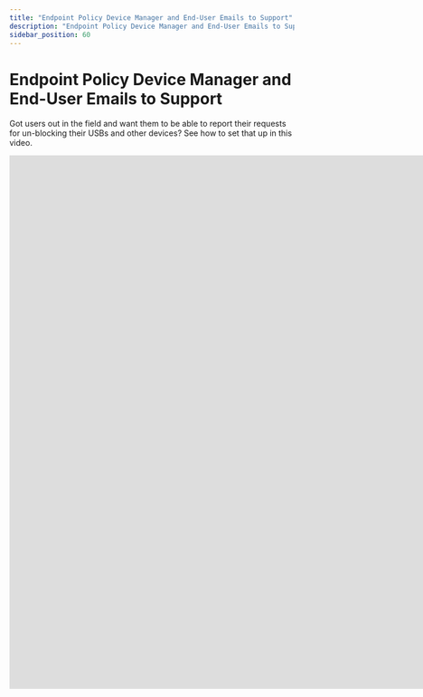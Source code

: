 ```yaml
---
title: "Endpoint Policy Device Manager and End-User Emails to Support"
description: "Endpoint Policy Device Manager and End-User Emails to Support"
sidebar_position: 60
---
```


# Endpoint Policy Device Manager and End-User Emails to Support

Got users out in the field and want them to be able to report their requests for un-blocking their
USBs and other devices? See how to set that up in this video.

<iframe width="1678" height="943" src="https://www.youtube.com/embed/o73hNm_hrJA" title="Endpoint Policy Device Manager: Block USB sticks using Endpoint Policy Manager Cloud" frameborder="0" allow="accelerometer; autoplay; clipboard-write; encrypted-media; gyroscope; picture-in-picture; web-share" allowfullscreen="1"></iframe>
